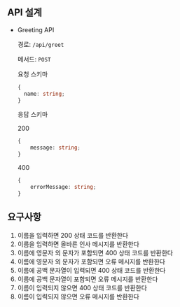 ## API 설계

- Greeting API

  경로: `/api/greet`

  메서드: `POST`

  요청 스키마
  ```ts
  {
    name: string;
  }
  ```

  응답 스키마

    200

    ```ts
    {
        message: string;
    }
    ```

    400

    ```ts
    {
        errorMessage: string;
    }
    ```

## 요구사항

1. 이름을 입력하면 200 상태 코드를 반환한다
1. 이름을 입력하면 올바른 인사 메시지를 반환한다
1. 이름에 영문자 외 문자가 포함되면 400 상태 코드를 반환한다
1. 이름에 영문자 외 문자가 포함되면 오류 메시지를 반환한다
1. 이름에 공백 문자열이 입력되면 400 상태 코드를 반환한다
1. 이름에 공백 문자열이 포함되면 오류 메시지를 반환한다
1. 이름이 입력되지 않으면 400 상태 코드를 반환한다
1. 이름이 입력되지 않으면 오류 메시지를 반환한다
